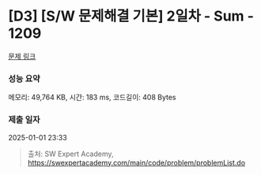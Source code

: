 # [D3] [S/W 문제해결 기본] 2일차 - Sum - 1209 

[문제 링크](https://swexpertacademy.com/main/code/problem/problemDetail.do?contestProbId=AV13_BWKACUCFAYh) 

### 성능 요약

메모리: 49,764 KB, 시간: 183 ms, 코드길이: 408 Bytes

### 제출 일자

2025-01-01 23:33



> 출처: SW Expert Academy, https://swexpertacademy.com/main/code/problem/problemList.do